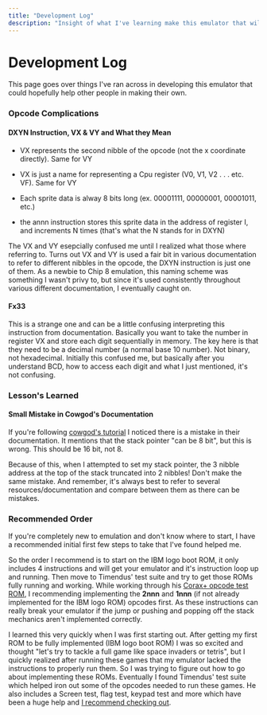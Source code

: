 ```yaml
---
title: "Development Log"
description: "Insight of what I've learning make this emulator that will hopefully help you in yours"  
---
```


# Development Log 

This page goes over things I've ran across in developing this emulator that could hopefully help other people in making their own.  

### Opcode Complications  

#### DXYN Instruction, VX & VY and What they Mean 

- VX represents the second nibble of the opcode (not the x coordinate directly).  Same for VY  

- VX is just a name for representing a Cpu register (V0, V1, V2 . . . etc. VF).  Same for VY  

- Each sprite data is alway 8 bits long (ex. 00001111, 00000001, 00001011, etc.)  
 
- the annn instruction stores this sprite data in the address of register I, and increments N times (that's what the N stands for in DXYN)  

The VX and VY esepcially confused me until I realized what those where referring to.  Turns out VX and VY is used a fair bit in various documentation to refer to different nibbles in the opcode, the DXYN instruction is just one of them.  As a newbie to Chip 8 emulation, this naming scheme was something I wasn't privy to, but since it's used consistently throughout various different documentation, I eventually caught on.  

#### Fx33  

This is a strange one and can be a little confusing interpreting this instruction from documentation.  Basically you want to take the number in register VX and store each digit sequentially in memory.  The key here is that they need to be a decimal number (a normal base 10 number).  Not binary, not hexadecimal.  Initially this confused me, but basically after you understand BCD, how to access each digit and what I just mentioned, it's not confusing.    


### Lesson's Learned 

#### Small Mistake in Cowgod's Documentation 

If you're following <a href = "http://devernay.free.fr/hacks/chip8/C8TECH10.HTM#3xkk" target = "_blank">cowgod's tutorial</a> I noticed there is a mistake in their documentation.  It mentions that the stack pointer "can be 8 bit", but this is wrong.  This should be 16 bit, not 8.  

Because of this, when I attempted to set my stack pointer, the 3 nibble address at the top of the stack truncated into 2 nibbles!  Don't make the same mistake.  And remember, it's always best to refer to several resources/documentation and compare between them as there can be mistakes.  


### Recommended Order 

If you're completely new to emulation and don't know where to start, I have a recommended initial first few steps to take that I've found helped me.  

So the order I recommend is to start on the IBM logo boot ROM, it only includes 4 instructions and will get your emulator and it's instruction loop up and running.  Then move to Timendus' test suite and try to get those ROMs fully running and working.  While working through his <a href = "https://github.com/Timendus/chip8-test-suite?tab=readme-ov-file#corax-opcode-test" target = "_blank">Corax+ opcode test ROM</a>, I recommending implementing the **2nnn** and **1nnn** (if not already implemented for the IBM logo ROM) opcodes first.  As these instructions can really break your emulator if the jump or pushing and popping off the stack mechanics aren't implemented correctly.  

I learned this very quickly when I was first starting out.  After getting my first ROM to be fully implemented (IBM logo boot ROM) I was so excited and thought "let's try to tackle a full game like space invaders or tetris", but I quickly realized after running these games that my emulator lacked the instructions to properly run them.  So I was trying to figure out how to go about implementing these ROMs.  Eventually I found Timendus' test suite which helped iron out some of the opcodes needed to run these games.  He also includes a Screen test, flag test, keypad test and more which have been a huge help and <a href = "https://github.com/Timendus/chip8-test-suite?tab=readme-ov-file" target = "_blank"> I recommend checking out</a>.   





